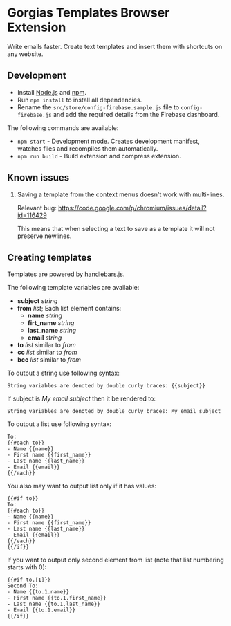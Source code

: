 Gorgias Templates Browser Extension
===================================

Write emails faster. Create text templates and insert them with shortcuts on any website.

Development
-----------

* Install [Node.js](https://nodejs.org/en/) and [npm](https://www.npmjs.com/).
* Run `npm install` to install all dependencies.
* Rename the `src/store/config-firebase.sample.js` file to `config-firebase.js` and add the required details from the Firebase dashboard.

The following commands are available:

* `npm start` - Development mode. Creates development manifest, watches files and recompiles them automatically.
* `npm run build` - Build extension and compress extension.

Known issues
------------

1. Saving a template from the context menus doesn't work with multi-lines.

   Relevant bug: https://code.google.com/p/chromium/issues/detail?id=116429

   This means that when selecting a text to save as a template it will not preserve newlines.

Creating templates
------------------

Templates are powered by [handlebars.js](http://handlebarsjs.com/).

The following template variables are available:
* **subject** _string_
* **from** _list_; Each list element contains:
  * **name** _string_
  * **firt_name** _string_
  * **last_name** _string_
  * **email** _string_
* **to** _list_ similar to _from_
* **cc** _list_ similar to _from_
* **bcc** _list_ similar to _from_

To output a string use following syntax:
```
String variables are denoted by double curly braces: {{subject}}
```

If subject is _My email subject_ then it be rendered to:
```
String variables are denoted by double curly braces: My email subject
```

To output a list use following syntax:
```
To:
{{#each to}}
- Name {{name}}
- First name {{first_name}}
- Last name {{last_name}}
- Email {{email}}
{{/each}}
```

You also may want to output list only if it has values:
```
{{#if to}}
To:
{{#each to}}
- Name {{name}}
- First name {{first_name}}
- Last name {{last_name}}
- Email {{email}}
{{/each}}
{{/if}}
```

If you want to output only second element from list (note that list numbering starts with 0):
```
{{#if to.[1]}}
Second To:
- Name {{to.1.name}}
- First name {{to.1.first_name}}
- Last name {{to.1.last_name}}
- Email {{to.1.email}}
{{/if}}
```
